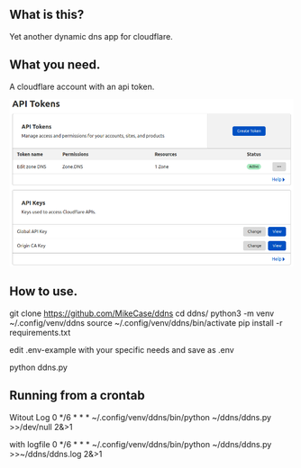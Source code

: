 ## What is this?
Yet another dynamic dns app for cloudflare.

## What you need.
A cloudflare account with an api token.

![API Token Setup](apitokensetup.png)

## How to use.
git clone https://github.com/MikeCase/ddns
cd ddns/
python3 -m venv ~/.config/venv/ddns
source ~/.config/venv/ddns/bin/activate
pip install -r requirements.txt

edit .env-example with your specific needs and save as .env

python ddns.py

## Running from a crontab
Witout Log
0 */6 * * * ~/.config/venv/ddns/bin/python ~/ddns/ddns.py >>/dev/null 2&>1

with logfile
0 */6 * * * ~/.config/venv/ddns/bin/python ~/ddns/ddns.py >>~/ddns/ddns.log 2&>1
